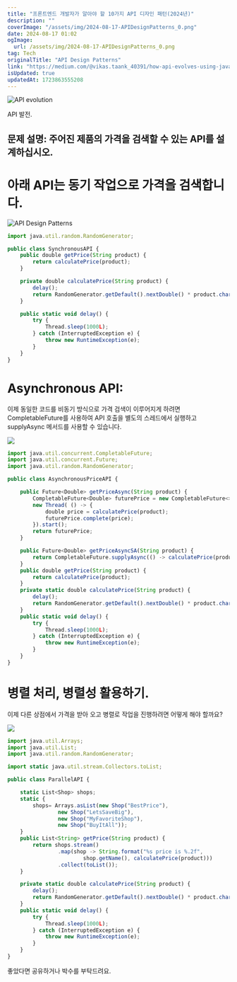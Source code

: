 ```yaml
---
title: "프론트엔드 개발자가 알아야 할 10가지 API 디자인 패턴(2024년)"
description: ""
coverImage: "/assets/img/2024-08-17-APIDesignPatterns_0.png"
date: 2024-08-17 01:02
ogImage:
  url: /assets/img/2024-08-17-APIDesignPatterns_0.png
tag: Tech
originalTitle: "API Design Patterns"
link: "https://medium.com/@vikas.taank_40391/how-api-evolves-using-java-completable-future-a29966d3740b"
isUpdated: true
updatedAt: 1723863555208
---
```


![API evolution](/assets/img/2024-08-17-APIDesignPatterns_0.png)

API 발전.

## 문제 설명: 주어진 제품의 가격을 검색할 수 있는 API를 설계하십시오.

# 아래 API는 동기 작업으로 가격을 검색합니다.

<!-- cozy-coder - 수평 -->

<ins class="adsbygoogle"
     style="display:block"
     data-ad-client="ca-pub-4877378276818686"
     data-ad-slot="1107185301"
     data-ad-format="auto"
     data-full-width-responsive="true"></ins>

<script>
     (adsbygoogle = window.adsbygoogle || []).push({});
</script>

![API Design Patterns](/assets/img/2024-08-17-APIDesignPatterns_1.png)

```js
import java.util.random.RandomGenerator;

public class SynchronousAPI {
    public double getPrice(String product) {
        return calculatePrice(product);
    }

    private double calculatePrice(String product) {
        delay();
        return RandomGenerator.getDefault().nextDouble() * product.charAt(0) + product.charAt(1);
    }

    public static void delay() {
        try {
            Thread.sleep(1000L);
        } catch (InterruptedException e) {
            throw new RuntimeException(e);
        }
    }
}
```

# Asynchronous API:

이제 동일한 코드를 비동기 방식으로 가격 검색이 이루어지게 하려면 CompletableFuture를 사용하여 API 호출을 별도의 스레드에서 실행하고 supplyAsync 메서드를 사용할 수 있습니다.

<!-- cozy-coder - 수평 -->

<ins class="adsbygoogle"
     style="display:block"
     data-ad-client="ca-pub-4877378276818686"
     data-ad-slot="1107185301"
     data-ad-format="auto"
     data-full-width-responsive="true"></ins>

<script>
     (adsbygoogle = window.adsbygoogle || []).push({});
</script>

<img src="/assets/img/2024-08-17-APIDesignPatterns_2.png" />

```js
import java.util.concurrent.CompletableFuture;
import java.util.concurrent.Future;
import java.util.random.RandomGenerator;

public class AsynchronousPriceAPI {

    public Future<Double> getPriceAsync(String product) {
        CompletableFuture<Double> futurePrice = new CompletableFuture<>();
        new Thread( () -> {
            double price = calculatePrice(product);
            futurePrice.complete(price);
        }).start();
        return futurePrice;
    }

    public Future<Double> getPriceAsyncSA(String product) {
        return CompletableFuture.supplyAsync(() -> calculatePrice(product));
    }
    public double getPrice(String product) {
        return calculatePrice(product);
    }
    private static double calculatePrice(String product) {
        delay();
        return RandomGenerator.getDefault().nextDouble() * product.charAt(0) + product.charAt(1);
    }
    public static void delay() {
        try {
            Thread.sleep(1000L);
        } catch (InterruptedException e) {
            throw new RuntimeException(e);
        }
    }
}
```

# 병렬 처리, 병렬성 활용하기.

이제 다른 상점에서 가격을 받아 오고 병렬로 작업을 진행하려면 어떻게 해야 할까요?

<!-- cozy-coder - 수평 -->

<ins class="adsbygoogle"
     style="display:block"
     data-ad-client="ca-pub-4877378276818686"
     data-ad-slot="1107185301"
     data-ad-format="auto"
     data-full-width-responsive="true"></ins>

<script>
     (adsbygoogle = window.adsbygoogle || []).push({});
</script>

<img src="/assets/img/2024-08-17-APIDesignPatterns_3.png" />

```js
import java.util.Arrays;
import java.util.List;
import java.util.random.RandomGenerator;

import static java.util.stream.Collectors.toList;

public class ParallelAPI {

    static List<Shop> shops;
    static {
        shops= Arrays.asList(new Shop("BestPrice"),
                new Shop("LetsSaveBig"),
                new Shop("MyFavoriteShop"),
                new Shop("BuyItAll"));
    }
    public List<String> getPrice(String product) {
        return shops.stream()
                .map(shop -> String.format("%s price is %.2f",
                        shop.getName(), calculatePrice(product)))
                .collect(toList());
    }

    private static double calculatePrice(String product) {
        delay();
        return RandomGenerator.getDefault().nextDouble() * product.charAt(0) + product.charAt(1);
    }
    public static void delay() {
        try {
            Thread.sleep(1000L);
        } catch (InterruptedException e) {
            throw new RuntimeException(e);
        }
    }
}
```

좋았다면 공유하거나 박수를 부탁드려요.
